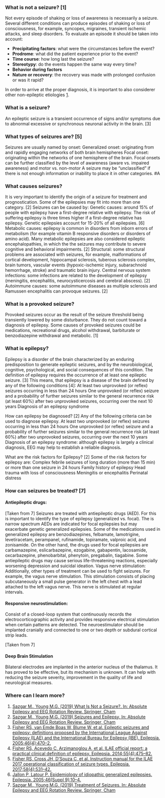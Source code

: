 

### What is not a seizure? [1]
Not every episode of shaking or loss of awareness is necessarily a seizure. Several different conditions can produce episodes of shaking or loss of consciousness, for example, syncopes, migraines, transient ischemic attacks, and sleep disorders. To evaluate an episode it should be taken into account:

- **Precipitating factors**: what were the circumstances before the event?
- **Prodrome**: what did the patient experience prior to the event?
- **Time course**: how long last the seizure?
- **Stereotypy**: do the events happen the same way every time?
- **Behavior during factors**
- **Nature or recovery**: the recovery was made with prolonged confusion or was it rapid?

In order to arrive at the proper diagnosis, it is important to also considerer other non-epileptic etiologies [1](#a).

### What is a seizure?

An epileptic seizure is a transient occurrence of signs and/or symptoms due
to abnormal excessive or synchronous neuronal activity in the brain. [3]

### What types of seizures are? [5]
Seizures are usually named by onset:
Generalized onset: originating from and rapidly engaging networks of both brain hemispheres
Focal onset: originating within the networks of one hemisphere of the brain. Focal onsets can be further classified by the level of awareness (aware vs. impaired awareness) and motor vs. non-motor
A seizure may be “unclassified” if there is not enough information or inability to place it in other categories.
#A
### What causes seizures?
It is very important to identify the origin of a seizure for treatment and prognostication. Some of the epilepsies may fit into more than one category. [2]
Seizures can be caused by:
Genetic causes: around 15% of people with epilepsy have a first-degree relative with epilepsy. The risk of suffering epilepsy is three times higher if a first-degree relative has epilepsy. Genetic epilepsies account for 15-20% of all epilepsies. [6]
Metabolic causes: epilepsy is common in disorders from inborn errors of metabolism (for example vitamin B responsive disorders or disorders of amino acid). Many metabolic epilepsies are also considered epileptic encephalopathies, in which the the seizures may contribute to severe cognitive and behavioral impairments. [2]
Structural: some structural problems are associated with seizures, for example, malformations of cortical development, hippocampal sclerosis, tuberous sclerosis complex, brain tumors, vascular events (hypoxic-ischemic injury, subarachnoid hemorrhage, stroke) and traumatic brain injury.
Central nervous system infections: some infections are related to the development of epilepsy (meningitis, encephalitis, neurocysticercosis and cerebral abscess). [2]
Autoimmune causes: some autoimmune diseases as multiple sclerosis and Ramussen encephalitis can provoque seizures. [2]

### What is a provoked seizure?
Provoked seizures occur as the result of the seizure threshold being transiently lowered by some disturbance. They do not count toward a diagnosis of epilepsy. Some causes of provoked seizures could be medications, recreational drugs, alcohol withdrawal, barbiturate or benzodiazepine withdrawal and metabolic. [1]

### What is epilepsy?
Epilepsy is a disorder of the brain characterized by an enduring predisposition to generate epileptic seizures, and by the neurobiological, cognitive, psychological, and social consequences of this condition. The definition of epilepsy requires the occurrence of at least one epileptic seizure. [3]
This means, that epilepsy is a disease of the brain defined by any of the following conditions [4]:
At least two unprovoked (or reflex) seizures occurring in less than 24 hours
One unprovoked (or reflex) seizure and a probability of further seizures similar to the general recurrence risk (at least 60%) after two unprovoked seizures, occurring over the next 10 years
Diagnosis of an epilepsy syndrome

How can epilepsy be diagnosed? [2]
Any of the following criteria can be used to diagnose epilepsy.
At least two unprovoked (or reflex) seizures occurring in less than 24 hours
One unprovoked (or reflex) seizure and a probability of further seizures similar to the general recurrence risk (at least 60%) after two unprovoked seizures, occurring over the next 10 years
Diagnosis of an epilepsy syndrome: although epilepsy is largely a clinical diagnosis, EEG may help to establish a reliable diagnosis.

What are the risk factors for Epilepsy? [2]
Some of the risk factors for epilepsy are:
Complex febrile seizures of long duration (more than 15 min) or more than one seizure in 24 hours
Family history of epilepsy
Head trauma with loss of consciousness
Meningitis or encephalitis
Perinatal distress

### How can seizures be treated? [7]
#### Antiepileptic drugs:

[Taken from 7]
Seizures are treated with antiepileptic drugs (AED). For this is important to identify the type of epilepsy (generalized vs. focal). The is narrow spectrum AEDs are indicated for focal epilepsies but may exacerbate genetic generalized epilepsies. Some of the medications used in generalized epilepsy are benzodiazepines, felbamate, lamotrigine, levetiracetam, perampanel, rufinamide, topiramate, valproic acid, and zonisamide. On the other hand, the drugs used for focal epilepsies are carbamazepine, eslicarbazepine, ezogabine, gabapentin, lacosamide, oxcarbazepine, phenobarbital, phenytoin, pregabalin, tiagabine.
Some antiepileptic drugs may cause serious life-threatening reactions, especially worsening depression and suicidal ideation.
Vagus nerve stimulation:
Additionally, other types of treatment can be used to fight seizures. For example, the vagus nerve stimulation. This stimulation consists of placing subcutaneously a small pulse generator in the left chest with a lead attached to the left vagus nerve. This nerve is stimulated at regular intervals.



#### Responsive neurostimulation:

Consist of a closed-loop system that continuously records the electrocorticographic activity and provides responsive electrical stimulation when certain patterns are detected. The neuroestimulator should be implanted cranially and connected to one or two depth or subdural cortical strip leads.


[Taken from 7]
#### Deep Brain Stimulation

Bilateral electrodes are implanted in the anterior nucleus of the thalamus. It has proved to be effective, but its mechanism is unknown. It can help with reducing the seizure severity, improvement in the quality of life and neurological measures.


### Where can I learn more?

1. [Sazgar M., Young M.G. (2019) What Is Not a Seizure?. In: Absolute Epilepsy and EEG Rotation Review. Springer, Cham](https://link.springer.com/chapter/10.1007%2F978-3-030-03511-2_1)
2. [Sazgar M., Young M.G. (2019) Seizures and Epilepsy. In: Absolute Epilepsy and EEG Rotation Review. Springer, Cham](https://link.springer.com/chapter/10.1007%2F978-3-030-03511-2_2)
3. [Fisher RS, van Emde Boas W, Blume W, et al. Epileptic seizures and epilepsy: definitions
proposed by the International League Against Epilepsy (ILAE) and the International Bureau
for Epilepsy (IBE). Epilepsia. 2005;46(4):470–2.]()
4. [Fisher RS, Acevedo C, Arzimanoglou A, et al. ILAE official report: a practical clinical definition of epilepsy. Epilepsia. 2014;55(4):475–82.]()
5. [Fisher RS, Cross JH, D’Souza C, et al. Instruction manual for the ILAE 2017 operational classification of seizure types. Epilepsia. 2017;58(4):531–42.]()
6. [Jallon P, Latour P. Epidemiology of idiopathic generalized epilepsies. Epilepsia. 2005;46(Suppl 9):10–4.]()
7. [Sazgar M., Young M.G. (2019) Treatment of Seizures. In: Absolute Epilepsy and EEG Rotation Review. Springer, Cham](https://link.springer.com/chapter/10.1007%2F978-3-030-03511-2_3)

